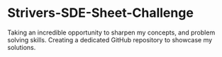 # Strivers-SDE-Sheet-Challenge
Taking an incredible opportunity to sharpen my concepts, and problem solving skills. Creating a dedicated GitHub repository to showcase my solutions.
